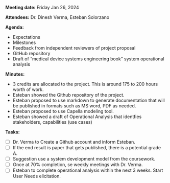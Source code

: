 **Meeting date:** Friday Jan 26, 2024

**Attendees:** Dr. Dinesh Verma, Esteban Solorzano

**Agenda:**
- Expectations
- Milestones
- Feedback from independent reviewers of project proposal
- GitHub repository
- Draft of “medical device systems engineering book” system operational analysis

**Minutes:**

- 3 credits are allocated to the project. This is around 175 to 200 hours worth of work.
- Esteban showed the Github repository of the project.
- Esteban proposed to use markdown to generate documentation that will be published in formats such as MS word, PDF as needed.
- Esteban proposed to use Capella modeling tool.
- Esteban showed a draft of Operational Analysis that identfies stakeholders, capabilities (use cases)


**Tasks:**

- [ ] Dr. Verma to Create a Github account and inform Esteban.
- [ ] If the end result is paper that gets published, there is a potential grade A.
- [ ] Suggestion use a system development model from the coursework.
- [ ] Once at 70% completion, se weekly meetings with Dr. Verma.
- [ ] Esteban to complete operational analysis within the next 3 weeks. Start User Needs elicitation.